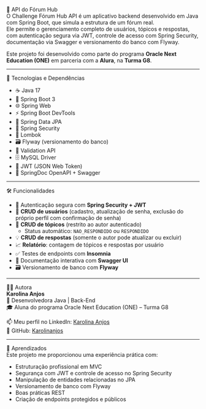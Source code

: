 📘 API do Fórum Hub  
O Challenge Fórum Hub API é um aplicativo backend desenvolvido em Java com Spring Boot, que simula a estrutura de um fórum real.  
Ele permite o gerenciamento completo de usuários, tópicos e respostas, com autenticação segura via JWT, controle de acesso com Spring Security, documentação via Swagger e versionamento do banco com Flyway.  

Este projeto foi desenvolvido como parte do programa **Oracle Next Education (ONE)** em parceria com a **Alura**, na **Turma G8**.  

---

🚀 Tecnologias e Dependências  
- ☕ Java 17  
- 🌱 Spring Boot 3  
- 🌐 Spring Web  
- ⚡ Spring Boot DevTools  
- 🔄 Spring Data JPA  
- 🔐 Spring Security  
- 📝 Lombok  
- 🗃 Flyway (versionamento do banco)  
- 📑 Validation API  
- 🗄 MySQL Driver  
- 🔑 JWT (JSON Web Token)  
- 📖 SpringDoc OpenAPI + Swagger  

---

🛠️ Funcionalidades  
- 🔐 Autenticação segura com **Spring Security + JWT**  
- 👤 **CRUD de usuários** (cadastro, atualização de senha, exclusão do próprio perfil com confirmação de senha)  
- 💬 **CRUD de tópicos** (restrito ao autor autenticado)  
  - Status automático: `NAO_RESPONDIDO` ou `RESPONDIDO`  
- 💡 **CRUD de respostas** (somente o autor pode atualizar ou excluir)  
- 📈 **Relatório**: contagem de tópicos e respostas por usuário  
- ✅ Testes de endpoints com **Insomnia**  
- 🧪 Documentação interativa com **Swagger UI**  
- 🗃 Versionamento de banco com **Flyway**  

---

🧑‍💻 Autora  
**Karolina Anjos**  
💼 Desenvolvedora Java | Back-End  
🎓 Aluna do programa Oracle Next Education (ONE) – Turma G8  

📫 Meu perfil no LinkedIn: [Karolina Anjos](COLE_SEU_LINK_AQUI)  
🐙 GitHub: [Karolinanjos](https://github.com/Karolinanjos)  

---

🧠 Aprendizados  
Este projeto me proporcionou uma experiência prática com:  
- Estruturação profissional em MVC  
- Segurança com JWT e controle de acesso no Spring Security  
- Manipulação de entidades relacionadas no JPA  
- Versionamento de banco com Flyway  
- Boas práticas REST  
- Criação de endpoints protegidos e públicos  
